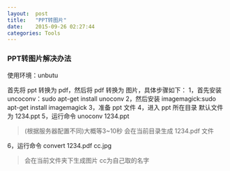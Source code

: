 ```yaml
---
layout:  post
title:   "PPT转图片"
date:    2015-09-26 02:27:44
categories: Tools
---
```


### PPT转图片解决办法

使用环境：unbutu

首先将 ppt 转换为 pdf，然后将 pdf 转换为 图片，具体步骤如下：
1，首先安装 uncoconv：sudo apt-get install unoconv
2，然后安装 imagemagick:sudo apt-get install imagemagick
3，准备 ppt 文件
4，进入 ppt 所在目录 默认文件为 1234.ppt
5，运行命令 unoconv 1234.ppt 
>(根据服务器配置不同)大概等3~10秒 会在当前目录生成 1234.pdf 文件

6，运行命令 convert 1234.pdf cc.jpg 
>会在当前文件夹下生成图片 cc为自己取的名字